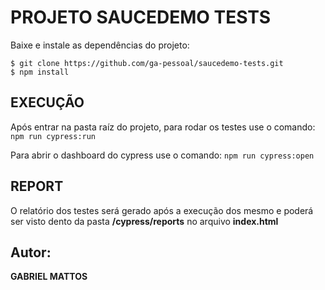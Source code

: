 # PROJETO SAUCEDEMO TESTS
Baixe e instale as dependências do projeto:
```
$ git clone https://github.com/ga-pessoal/saucedemo-tests.git
$ npm install

```
## EXECUÇÃO
Após entrar na pasta raíz do projeto,
para rodar os testes use o comando:
```npm run cypress:run```

Para abrir o dashboard do cypress use o comando:
```npm run cypress:open```
## REPORT
O relatório dos testes será gerado após a execução dos mesmo e poderá ser visto dento da pasta **/cypress/reports** no arquivo **index.html**
## Autor:
**GABRIEL MATTOS**